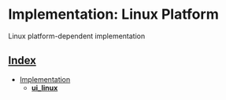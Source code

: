 # Implementation: Linux Platform

Linux platform-dependent implementation

## [Index](../../README.md)
- [Implementation](../README.md)
  - **[ui_linux](./README.md)**
